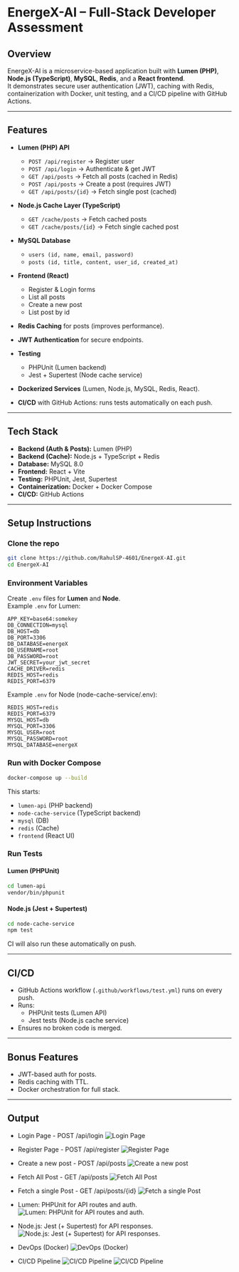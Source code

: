 # EnergeX-AI – Full-Stack Developer Assessment

## Overview

EnergeX-AI is a microservice-based application built with **Lumen (PHP)**, **Node.js (TypeScript)**, **MySQL**, **Redis**, and a **React frontend**.  
It demonstrates secure user authentication (JWT), caching with Redis, containerization with Docker, unit testing, and a CI/CD pipeline with GitHub Actions.

---

## Features

- **Lumen (PHP) API**

  - `POST /api/register` → Register user
  - `POST /api/login` → Authenticate & get JWT
  - `GET /api/posts` → Fetch all posts (cached in Redis)
  - `POST /api/posts` → Create a post (requires JWT)
  - `GET /api/posts/{id}` → Fetch single post (cached)

- **Node.js Cache Layer (TypeScript)**

  - `GET /cache/posts` → Fetch cached posts
  - `GET /cache/posts/{id}` → Fetch single cached post

- **MySQL Database**

  - `users (id, name, email, password)`
  - `posts (id, title, content, user_id, created_at)`

- **Frontend (React)**

  - Register & Login forms
  - List all posts
  - Create a new post
  - List post by id

- **Redis Caching** for posts (improves performance).

- **JWT Authentication** for secure endpoints.

- **Testing**

  - PHPUnit (Lumen backend)
  - Jest + Supertest (Node cache service)

- **Dockerized Services** (Lumen, Node.js, MySQL, Redis, React).

- **CI/CD** with GitHub Actions: runs tests automatically on each push.

---

## Tech Stack

- **Backend (Auth & Posts):** Lumen (PHP)
- **Backend (Cache):** Node.js + TypeScript + Redis
- **Database:** MySQL 8.0
- **Frontend:** React + Vite
- **Testing:** PHPUnit, Jest, Supertest
- **Containerization:** Docker + Docker Compose
- **CI/CD:** GitHub Actions

---

## Setup Instructions

### Clone the repo

```bash
git clone https://github.com/RahulSP-4601/EnergeX-AI.git
cd EnergeX-AI
```

### Environment Variables

Create `.env` files for **Lumen** and **Node**.  
Example `.env` for Lumen:

```env
APP_KEY=base64:somekey
DB_CONNECTION=mysql
DB_HOST=db
DB_PORT=3306
DB_DATABASE=energeX
DB_USERNAME=root
DB_PASSWORD=root
JWT_SECRET=your_jwt_secret
CACHE_DRIVER=redis
REDIS_HOST=redis
REDIS_PORT=6379
```

Example `.env` for Node (node-cache-service/.env):

```env
REDIS_HOST=redis
REDIS_PORT=6379
MYSQL_HOST=db
MYSQL_PORT=3306
MYSQL_USER=root
MYSQL_PASSWORD=root
MYSQL_DATABASE=energeX
```

### Run with Docker Compose

```bash
docker-compose up --build
```

This starts:

- `lumen-api` (PHP backend)
- `node-cache-service` (TypeScript backend)
- `mysql` (DB)
- `redis` (Cache)
- `frontend` (React UI)

### Run Tests

#### Lumen (PHPUnit)

```bash
cd lumen-api
vendor/bin/phpunit
```

#### Node.js (Jest + Supertest)

```bash
cd node-cache-service
npm test
```

CI will also run these automatically on push.

---

## CI/CD

- GitHub Actions workflow (`.github/workflows/test.yml`) runs on every push.
- Runs:
  - PHPUnit tests (Lumen API)
  - Jest tests (Node.js cache service)
- Ensures no broken code is merged.

---

## Bonus Features

- JWT-based auth for posts.
- Redis caching with TTL.
- Docker orchestration for full stack.

---

## Output

- Login Page - POST /api/login
  ![Login Page](output/login.png)

- Register Page - POST /api/register
  ![Register Page](output/register.png)

- Create a new post - POST /api/posts
  ![Create a new post](output/CreatePost.png)

- Fetch All Post - GET /api/posts
  ![Fetch All Post](output/FetchAllPost.png.png)

- Fetch a single Post - GET /api/posts/{id}
  ![Fetch a single Post](output/Fetch1Post.png)

- Lumen: PHPUnit for API routes and auth.
  ![Lumen: PHPUnit for API routes and auth.](output/lumen.png)

- Node.js: Jest (+ Supertest) for API responses.
  ![Node.js: Jest (+ Supertest) for API responses.](output/jest.png)

- DevOps (Docker)
  ![ DevOps (Docker)](output/docker.png)

- CI/CD Pipeline
  ![CI/CD Pipeline](output/cicd1.png)
  ![CI/CD Pipeline](output/cicd2.png)
